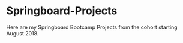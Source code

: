 # Springboard-Projects
Here are my Springboard Bootcamp Projects from the cohort starting August 2018.
